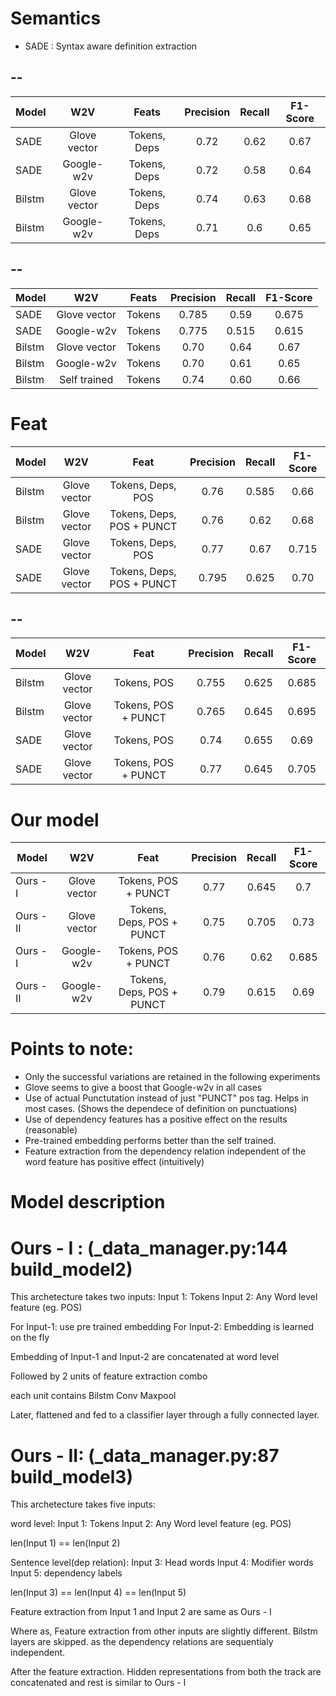 # Semantics

* SADE : Syntax aware definition extraction

--
----

| Model | W2V | Feats | Precision | Recall | F1-Score |
|-------|:---------:|:---------:|:---------:|:---------:|:---------:|
| SADE | Glove vector | Tokens, Deps | 0.72 | 0.62 | 0.67 |
| SADE | Google-w2v | Tokens, Deps | 0.72 | 0.58 | 0.64 |
| Bilstm | Glove vector | Tokens, Deps | 0.74 | 0.63 | 0.68 |
| Bilstm | Google-w2v | Tokens, Deps | 0.71 | 0.6 | 0.65 |

--
-----

| Model | W2V | Feats | Precision | Recall | F1-Score |
|-------|:---------:|:---------:|:---------:|:---------:|:---------:|
| SADE | Glove vector | Tokens | 0.785 | 0.59 | 0.675 |
| SADE | Google-w2v | Tokens | 0.775 | 0.515 | 0.615 |
| Bilstm | Glove vector | Tokens | 0.70 | 0.64 | 0.67 |
| Bilstm | Google-w2v | Tokens | 0.70 | 0.61 | 0.65 |
| Bilstm | Self trained | Tokens | 0.74 | 0.60 | 0.66 |


# Feat

| Model | W2V | Feat | Precision | Recall | F1-Score |
|-------|:---------:|:---------:|:---------:|:---------:|:---------:|
| Bilstm | Glove vector |Tokens, Deps, POS | 0.76 | 0.585 | 0.66 |
| Bilstm | Glove vector |Tokens, Deps, POS + PUNCT | 0.76 | 0.62 | 0.68 |
| SADE | Glove vector |Tokens, Deps, POS | 0.77 | 0.67 | 0.715 |
| SADE | Glove vector |Tokens, Deps, POS + PUNCT | 0.795 | 0.625 | 0.70 |

--
----

| Model | W2V | Feat | Precision | Recall | F1-Score |
|-------|:---------:|:---------:|:---------:|:---------:|:---------:|
| Bilstm | Glove vector |Tokens, POS | 0.755 | 0.625 | 0.685 |
| Bilstm | Glove vector |Tokens, POS + PUNCT | 0.765 | 0.645 | 0.695 |
| SADE | Glove vector |Tokens, POS | 0.74 | 0.655 | 0.69 |
| SADE | Glove vector |Tokens, POS + PUNCT | 0.77 | 0.645 | 0.705 |


# Our model

| Model | W2V | Feat | Precision | Recall | F1-Score |
|-------|:---------:|:---------:|:---------:|:---------:|:---------:|
| Ours - I | Glove vector |Tokens, POS + PUNCT | 0.77 | 0.645 | 0.7 |
| Ours - II | Glove vector |Tokens, Deps, POS + PUNCT | 0.75 | 0.705 | 0.73 |
| Ours - I | Google-w2v |Tokens, POS + PUNCT | 0.76 | 0.62 | 0.685 |
| Ours - II | Google-w2v |Tokens, Deps, POS + PUNCT | 0.79 | 0.615 | 0.69 |


# Points to note:

* Only the successful variations are retained in the following experiments
* Glove seems to give a boost that Google-w2v in all cases
* Use of actual Punctutation instead of just "PUNCT" pos tag. Helps in most cases. (Shows the dependece of definition on punctuations)
* Use of dependency features has a positive effect on the results (reasonable)
* Pre-trained embedding performs better than the self trained.
* Feature extraction from the dependency relation independent of the word feature has positive effect (intuitively)


# Model description

Ours - I : (_data_manager.py:144 build_model2)
==========


This archetecture takes two inputs:
Input 1: Tokens
Input 2: Any Word level feature (eg. POS)

For Input-1: use pre trained embedding
For Input-2: Embedding is learned on the fly

Embedding of Input-1 and Input-2 are concatenated at word level

Followed by 2 units of feature extraction combo

each unit contains
    Bilstm
    Conv
    Maxpool

Later, flattened and fed to a classifier layer through a fully connected layer.


Ours - II: (_data_manager.py:87 build_model3)
==========


This archetecture takes five inputs:

word level:
Input 1: Tokens
Input 2: Any Word level feature (eg. POS)

len(Input 1) == len(Input 2)

Sentence level(dep relation):
Input 3: Head words
Input 4: Modifier words
Input 5: dependency labels

len(Input 3) == len(Input 4) == len(Input 5)

Feature extraction from Input 1 and Input 2 are same as Ours - I

Where as,
Feature extraction from other inputs are slightly different.
Bilstm layers are skipped. as the dependency relations are sequentialy independent.

After the feature extraction. Hidden representations from both the track are concatenated and rest is similar to Ours - I